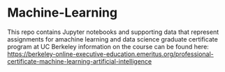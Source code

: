 # Machine-Learning
This repo contains Jupyter notebooks and supporting data that represent assignments for amachine learning and data science graduate certificate program at UC Berkeley
information on the course can be found here:
https://berkeley-online-executive-education.emeritus.org/professional-certificate-machine-learning-artificial-intelligence
